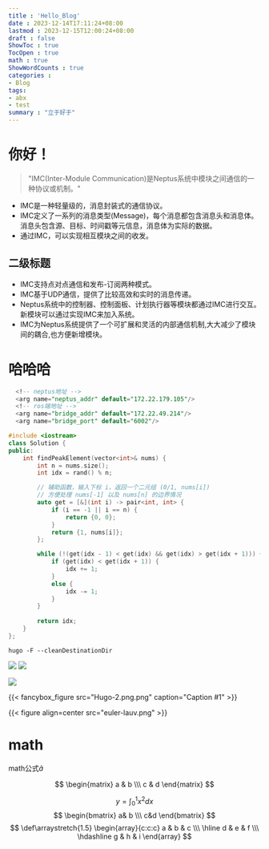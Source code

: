 ```yaml
---
title : 'Hello_Blog'
date : 2023-12-14T17:11:24+08:00
lastmod : 2023-12-15T12:00:24+08:00
draft : false
ShowToc : true
TocOpen : true
math : true 
ShowWordCounts : true
categories :
- Blog
tags:
- abx
- test
summary : "立于好于"
---
```


# 你好！
> "IMC(Inter-Module Communication)是Neptus系统中模块之间通信的一种协议或机制。"
- IMC是一种轻量级的，消息封装式的通信协议。
- IMC定义了一系列的消息类型(Message)，每个消息都包含消息头和消息体。消息头包含源、目标、时间戳等元信息，消息体为实际的数据。
- 通过IMC，可以实现相互模块之间的收发。
## 二级标题
- IMC支持点对点通信和发布-订阅两种模式。
- IMC基于UDP通信，提供了比较高效和实时的消息传递。
- Neptus系统中的控制器、控制面板、计划执行器等模块都通过IMC进行交互。新模块可以通过实现IMC来加入系统。
- IMC为Neptus系统提供了一个可扩展和灵活的内部通信机制,大大减少了模块间的耦合,也方便新增模块。
# 哈哈哈
```SQL
  <!-- neptus地址 -->
  <arg name="neptus_addr" default="172.22.179.105"/>
  <!-- ros端地址 -->
  <arg name="bridge_addr" default="172.22.49.214"/>
  <arg name="bridge_port" default="6002"/>
```

```c++
#include <iostream>
class Solution {
public:
    int findPeakElement(vector<int>& nums) {
        int n = nums.size();
        int idx = rand() % n;

        // 辅助函数，输入下标 i，返回一个二元组 (0/1, nums[i])
        // 方便处理 nums[-1] 以及 nums[n] 的边界情况
        auto get = [&](int i) -> pair<int, int> {
            if (i == -1 || i == n) {
                return {0, 0};
            }
            return {1, nums[i]};
        };

        while (!(get(idx - 1) < get(idx) && get(idx) > get(idx + 1))) {
            if (get(idx) < get(idx + 1)) {
                idx += 1;
            }
            else {
                idx -= 1;
            }
        }
        
        return idx;
    }
};

```
`hugo -F --cleanDestinationDir`

![](潜艇.png)
![](图8-a.png)

![](https://cdn.jsdelivr.net/gh/qinhua99/picture@main/img/%E6%BD%9C%E8%89%87.png)

{{< fancybox_figure src="Hugo-2.png.png" caption="Caption #1" >}}

{{< figure align=center src="euler-lauv.png" >}}
# math
math公式$\tilde{a}$    

$$
\begin{matrix}
   a & b \\\ 
   c & d
\end{matrix}
$$

$$
y = \int_{0}^{1} x^{2}dx
$$
$$
\begin{bmatrix}
  a& b  \\\
  c&d
\end{bmatrix}
$$
$$
\def\arraystretch{1.5}
   \begin{array}{c:c:c}
   a & b & c \\\ \hline
   d & e & f \\\
   \hdashline
   g & h & i
\end{array}
$$